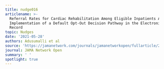 ```yaml
---
title: nudge016
articlename: >-
  Referral Rates for Cardiac Rehabilitation Among Eligible Inpatients After
  Implementation of a Default Opt-Out Decision Pathway in the Electronic Medical
  Record
topic: Nudges
date: '2021-05-28'
authors: Adusumalli et al
source: 'https://jamanetwork.com/journals/jamanetworkopen/fullarticle/2775072'
journal: JAMA Network Open
summary: ' '
spotlight: true
---
```


